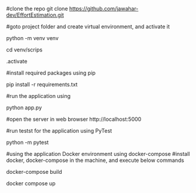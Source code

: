 #clone the repo
git clone https://github.com/jawahar-dev/EffortEstimation.git

#goto project folder and create virtual environment, and activate it

python -m venv venv

cd venv/scrips

.activate

#install required packages using pip

pip install -r requirements.txt

#run the application using

python app.py

#open the server in web browser
http://localhost:5000 


#run testst for the application using PyTest

python -m pytest

#using the application Docker environment using docker-compose
#install docker, docker-compose in the machine, and execute below commands

docker-compose build

docker compose up
